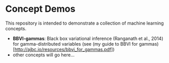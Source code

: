 Concept Demos
=============

This repository is intended to demonstrate a collection of machine learning concepts.

* **BBVI-gammas**: Black box variational inference (Ranganath et al., 2014) for gamma-distributed variables (see (my guide to BBVI for gammas)[http://ajbc.io/resources/bbvi_for_gammas.pdf])
* other concepts will go here...
